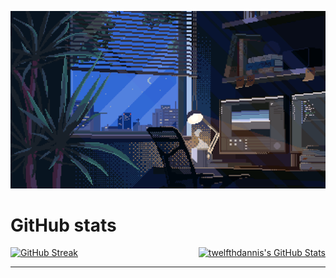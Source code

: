 ![](https://github.com/TwelfthDannis/twelfthdannis/blob/main/bedroom.gif)

# GitHub stats


<p style="display: flex; justify-content: space-between" >
    <a href="https://git.io/streak-stats">
        <img src="https://github-readme-streak-stats.herokuapp.com?user=twelfthdannis&theme=midnight-purple" alt="GitHub Streak" />
    </a>
    <a href="https://github.com/twelfthdannis">
        <img src="https://github-readme-stats.vercel.app/api/top-langs/?username=twelfthdannis&theme=dark&show_icons=true&hide_border=true&layout=compact" alt="twelfthdannis's GitHub Stats" />
    </a>
</p>

<hr/>